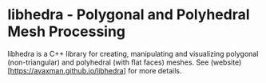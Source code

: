 # libhedra - Polygonal and Polyhedral Mesh Processing


libhedra is a C++ library for creating, manipulating and visualizing polygonal (non-triangular) and polyhedral (with flat faces) meshes. See (website)[https://avaxman.github.io/libhedra] for more details.
